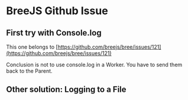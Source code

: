 # BreeJS Github Issue

## First try with Console.log
This one belongs to [https://github.com/breejs/bree/issues/121](https://github.com/breejs/bree/issues/121)

Conclusion is not to use console.log in a Worker. 
You have to send them back to the Parent. 

## Other solution: Logging to a File

